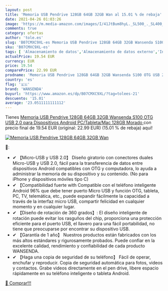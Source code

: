 ```yaml
---
layout: post
title: 'Memoria USB Pendrive 128GB 64GB 32GB Wan al 15.01 % de rebaja'
date: 2021-04-26 01:03:26
image: 'https://m.media-amazon.com/images/I/41JtBum8hyL._SL500_._SL400_.jpg'
comments: true
category: ofertas
author: 'tole.es'
slug: 'B07CMXC9XL-es Memoria USB Pendrive 128GB 64GB 32GB Wansenda S100 OTG USB...'
sku: 'B07CMXC9XL-es'
tags: [ 'Almacenamiento de datos','Almacenamiento de datos externo','Informática','Memorias USB','android','wansenda', ]
actualPrice: 19.54 EUR
currency: EUR
price: 19.54
comparePrice: 22.99 EUR
prodname: 'Memoria USB Pendrive 128GB 64GB 32GB Wansenda S100 OTG USB 2.0 para Dispositivos Android  PC/Tableta/Mac  128GB Morado '
country: 'es'
flag: '🇪🇸'
brand: 'WANSENDA'
buyurl: 'https://www.amazon.es/dp/B07CMXC9XL/?tag=tolees-21'
descuento: '15.01'
average: '23.0511111111112'
---
```


Tienes [Memoria USB Pendrive 128GB 64GB 32GB Wansenda S100 OTG USB 2.0 para Dispositivos Android  PC/Tableta/Mac  128GB Morado ](https://www.amazon.es/dp/B07CMXC9XL/?tag=tolees-21) con precio final de  19.54 EUR (original: 22.99 EUR) (15.01 %  de rebaja) aqui!

[![Memoria USB Pendrive 128GB 64GB 32GB Wan](https://m.media-amazon.com/images/I/41JtBum8hyL._SL500_._SL400_.jpg)](https://www.amazon.es/dp/B07CMXC9XL/?tag=tolees-21)

🔎:

- ✔ 【Micro-USB y USB 2.0】 Diseño giratorio con conectores duales Micro-USB y USB 2.0, fácil para la transferencia de datos entre dispositivos Android compatibles con OTG y computadora, lo ayuda a administrar la memoria de su dispositivo y su contenido. (No para iPhone y dispositivos móviles tipo C)
- ✔ 【Compatibilidad fuerte with Compatible con el teléfono inteligente Android 96% que debe tener puerto Micro USB y función OTG, tableta, PC, TV, telemática, etc., puede expandir fácilmente la capacidad a través de la interfaz micro USB, compartir felicidad en cualquier momento y en cualquier lugar.
- ✔ 【Diseño de rotación de 360 grados】: El diseño inteligente de rotación puede evitar los rasguños del chip, proporciona una protección eficiente para el puerto USB, el llavero para una fácil portabilidad, no tiene que preocuparse por encontrar su dispositivo USB.
- ✔ 【Garantía de 1 año】 Nuestros productos están fabricados con los más altos estándares y rigurosamente probados. Puede confiar en la excelente calidad, rendimiento y confiabilidad de cada producto WANSENDA.
- ✔ 【Haga una copia de seguridad de su teléfono】 Fácil de operar, enchufar y reproducir. Copia de seguridad automática para fotos, videos y contactos. Grabe videos directamente en el pen drive, libere espacio rápidamente en su teléfono inteligente o tableta Android.

[🛒 Comprar!!!](https://www.amazon.es/dp/B07CMXC9XL/?tag=tolees-21)
